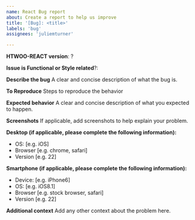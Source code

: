 ```yaml
---
name: React Bug report
about: Create a report to help us improve
title: '[Bug]: <title>'
labels: 'bug'
assignees: 'juliemturner'

---
```

**HTWOO-REACT version**: ?

**Issue is Functional or Style related**?:

**Describe the bug**
A clear and concise description of what the bug is.

**To Reproduce**
Steps to reproduce the behavior

**Expected behavior**
A clear and concise description of what you expected to happen.

**Screenshots**
If applicable, add screenshots to help explain your problem.

**Desktop (if applicable, please complete the following information):**

- OS: [e.g. iOS]
- Browser [e.g. chrome, safari]
- Version [e.g. 22]

**Smartphone (if applicable, please complete the following information):**

- Device: [e.g. iPhone6]
- OS: [e.g. iOS8.1]
- Browser [e.g. stock browser, safari]
- Version [e.g. 22]

**Additional context**
Add any other context about the problem here.
